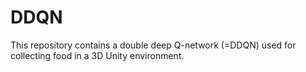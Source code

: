 # DDQN
This repository contains a double deep Q-network (=DDQN) used for collecting food in a 3D Unity environment.
